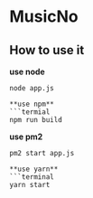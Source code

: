 # MusicNo

## How to use it
**use node**
```terminal
node app.js

**use npm**
```termial
npm run build
```
**use pm2**
```terminal
pm2 start app.js

**use yarn**
```terminal
yarn start
```
